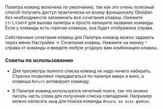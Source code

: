Палитра команд включена по умолчанию, так как это очень полезный способ получить доступ практически ко всему функционалу Obsidian без необходимости запоминать все сочетания клавиш. Нажмите `Ctrl/Cmd+P` для вызова палитры и просто напишите название команды. Если у команды есть горячая клавиша, она будет отображена справа. 

Собственные сочетания клавиш для Палитры команд можно задавать  через меню Настройки -> Сочетания клавиш. Нажмите на иконку `*` справа от команды и введите любую угодную вам комбинацию клавиш.

### Советы по использованию

- Для просмотра полного списка команд не надо ничего набирать. Стрелки позволяют передвигаться по палитре вверх и вниз, а клавиша `Return` активирует команду.

- В Палитре команд используется нечеткий поиск, так что можно писать часть слова для получения списка совпадений. Например можно написать `иввф` для поиска команды `Искать во всех файлах`.
